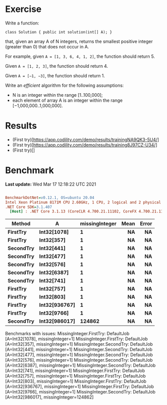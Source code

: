 ﻿# Exercise
Write a function:

```
class Solution { public int solution(int[] A); }
```

that, given an array A of N integers, returns the smallest positive integer (greater than 0) that does not occur in A.

For example, given `A = [1, 3, 6, 4, 1, 2]`, the function should return 5.

Given `A = [1, 2, 3]`, the function should return 4.

Given `A = [−1, −3]`, the function should return 1.

Write an *efficient* algorithm for the following assumptions:

- N is an integer within the range [1..100,000];
- each element of array A is an integer within the range [−1,000,000..1,000,000].


# Results
- (First try)[https://app.codility.com/demo/results/trainingNA9QK3-5U4/]
- (First try)[https://app.codility.com/demo/results/training8J97CZ-U34/]
- (First try)[]

# Benchmark

**Last update:** Wed Mar 17 12:18:22 UTC 2021

``` ini

BenchmarkDotNet=v0.12.1, OS=ubuntu 20.04
Intel Xeon Platinum 8171M CPU 2.60GHz, 1 CPU, 2 logical and 2 physical cores
.NET Core SDK=3.1.407
  [Host] : .NET Core 3.1.13 (CoreCLR 4.700.21.11102, CoreFX 4.700.21.11602), X64 RyuJIT


```
|    Method |             A | missingInteger | Mean | Error |
|---------- |-------------- |--------------- |-----:|------:|
|  **FirstTry** |   **Int32[1078]** |              **1** |   **NA** |    **NA** |
|  **FirstTry** |    **Int32[357]** |              **1** |   **NA** |    **NA** |
| **SecondTry** |    **Int32[441]** |              **1** |   **NA** |    **NA** |
| **SecondTry** |    **Int32[477]** |              **1** |   **NA** |    **NA** |
| **SecondTry** |    **Int32[576]** |              **1** |   **NA** |    **NA** |
| **SecondTry** |   **Int32[6387]** |              **1** |   **NA** |    **NA** |
| **SecondTry** |    **Int32[741]** |              **1** |   **NA** |    **NA** |
|  **FirstTry** |    **Int32[757]** |              **1** |   **NA** |    **NA** |
|  **FirstTry** |    **Int32[803]** |              **1** |   **NA** |    **NA** |
|  **FirstTry** | **Int32[936767]** |              **1** |   **NA** |    **NA** |
|  **FirstTry** |   **Int32[9766]** |              **1** |   **NA** |    **NA** |
| **SecondTry** | **Int32[986017]** |         **124862** |   **NA** |    **NA** |

Benchmarks with issues:
  MissingInteger.FirstTry: DefaultJob [A=Int32[1078], missingInteger=1]
  MissingInteger.FirstTry: DefaultJob [A=Int32[357], missingInteger=1]
  MissingInteger.SecondTry: DefaultJob [A=Int32[441], missingInteger=1]
  MissingInteger.SecondTry: DefaultJob [A=Int32[477], missingInteger=1]
  MissingInteger.SecondTry: DefaultJob [A=Int32[576], missingInteger=1]
  MissingInteger.SecondTry: DefaultJob [A=Int32[6387], missingInteger=1]
  MissingInteger.SecondTry: DefaultJob [A=Int32[741], missingInteger=1]
  MissingInteger.FirstTry: DefaultJob [A=Int32[757], missingInteger=1]
  MissingInteger.FirstTry: DefaultJob [A=Int32[803], missingInteger=1]
  MissingInteger.FirstTry: DefaultJob [A=Int32[936767], missingInteger=1]
  MissingInteger.FirstTry: DefaultJob [A=Int32[9766], missingInteger=1]
  MissingInteger.SecondTry: DefaultJob [A=Int32[986017], missingInteger=124862]
